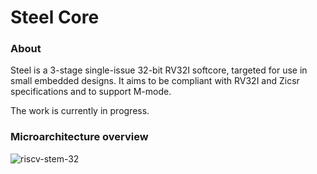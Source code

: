# Steel Core

### About
Steel is a 3-stage single-issue 32-bit RV32I softcore, targeted for use in small embedded designs. It aims to be compliant with RV32I and Zicsr specifications and to support M-mode. 

The work is currently in progress.

### Microarchitecture overview
![riscv-stem-32](https://user-images.githubusercontent.com/22325319/81739339-8dd54100-9471-11ea-9afa-a3699d393935.png)

